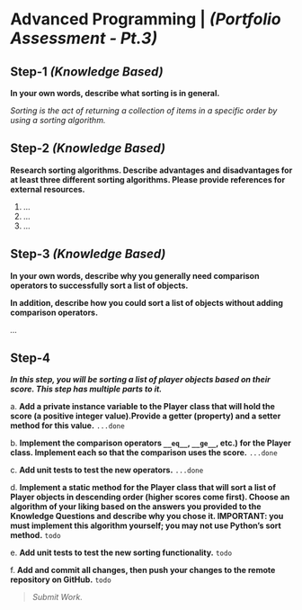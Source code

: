 # Advanced Programming | _(Portfolio Assessment - Pt.3)_

## Step-1 _(Knowledge Based)_

**In your own words, describe what sorting is in general.**

_Sorting is the act of returning a collection of items in a specific order by using a sorting algorithm._

## Step-2 _(Knowledge Based)_

**Research sorting algorithms. Describe advantages and disadvantages for at least three different sorting algorithms. Please provide references for external resources.**

1. _..._
2. _..._
3. _..._

## Step-3 _(Knowledge Based)_

**In your own words, describe why you generally need comparison operators to successfully sort a list of objects.**

**In addition, describe how you could sort a list of objects without adding comparison operators.**

_..._

## Step-4

_**In this step, you will be sorting a list of player objects based on their score. This step has multiple parts to it.**_

a. **Add a private instance variable to the Player class that will hold the score (a positive integer value).Provide a getter (property) and a setter method for this value.** `...done`

b. **Implement the comparison operators ``__eq__``, ``__ge__``, etc.) for the Player class. Implement each so that the comparison uses the score.**  `...done`

c. **Add unit tests to test the new operators.** `...done`

d. **Implement a static method for the Player class that will sort a list of Player objects in descending order (higher scores come first). Choose an algorithm of your liking based on the answers you provided to the Knowledge Questions and describe why you chose it.  IMPORTANT: you must implement this algorithm yourself; you may not use Python’s sort method.** `todo`

e. **Add unit tests to test the new sorting functionality.** `todo`

f. **Add and commit all changes, then push your changes to the remote repository on GitHub.** `todo`

> _Submit Work._
